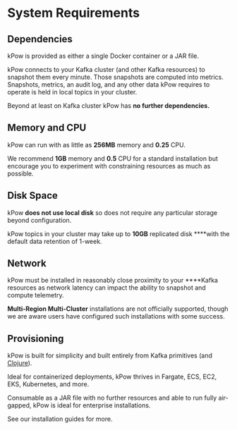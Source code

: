 # System Requirements

## Dependencies

kPow is provided as either a single Docker container or a JAR file.

kPow connects to your Kafka cluster \(and other Kafka resources\) to snapshot them every minute. Those snapshots are computed into metrics. Snapshots, metrics, an audit log, and any other data kPow requires to operate is held in local topics in your cluster.

Beyond at least on Kafka cluster kPow has **no further dependencies.**

## Memory and CPU

kPow can run with as little as **256MB** memory and **0.25** CPU.

We recommend **1GB** memory and **0.5** CPU for a standard installation but encourage you to experiment with constraining resources as much as possible.

## Disk Space

kPow **does not use local disk** so does not require any particular storage beyond configuration.

kPow topics in your cluster may take up to **10GB** replicated disk ****with the default data retention of 1-week.

## Network

kPow must be installed in reasonably close proximity to your ****Kafka resources as network latency can impact the ability to snapshot and compute telemetry.

**Multi-Region Multi-Cluster** installations are not officially supported, though we are aware users have configured such installations with some success.

## Provisioning

kPow is built for simplicity and built entirely from Kafka primitives \(and [Clojure](https://clojure.org)\).

Ideal for containerized deployments, kPow thrives in Fargate, ECS, EC2, EKS, Kubernetes, and more.

Consumable as a JAR file with no further resources and able to run fully air-gapped, kPow is ideal for enterprise installations.

See our installation guides for more.

